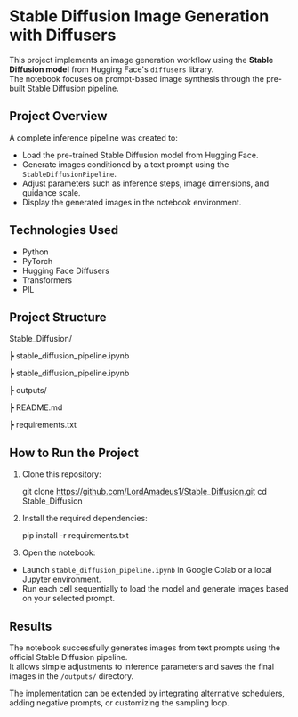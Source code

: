 # Stable Diffusion Image Generation with Diffusers

This project implements an image generation workflow using the **Stable Diffusion model** from Hugging Face's `diffusers` library.  
The notebook focuses on prompt-based image synthesis through the pre-built Stable Diffusion pipeline.

## Project Overview

A complete inference pipeline was created to:
- Load the pre-trained Stable Diffusion model from Hugging Face.
- Generate images conditioned by a text prompt using the `StableDiffusionPipeline`.
- Adjust parameters such as inference steps, image dimensions, and guidance scale.
- Display the generated images in the notebook environment.

## Technologies Used

- Python
- PyTorch
- Hugging Face Diffusers
- Transformers
- PIL

## Project Structure

Stable_Diffusion/

┣ stable_diffusion_pipeline.ipynb

┣ stable_diffusion_pipeline.ipynb

┣ outputs/

┣ README.md

┣ requirements.txt

## How to Run the Project

1. Clone this repository:
   
     git clone https://github.com/LordAmadeus1/Stable_Diffusion.git
     cd Stable_Diffusion
   
2. Install the required dependencies:

   pip install -r requirements.txt


3. Open the notebook:
   
- Launch `stable_diffusion_pipeline.ipynb` in Google Colab or a local Jupyter environment.
- Run each cell sequentially to load the model and generate images based on your selected prompt.

## Results

The notebook successfully generates images from text prompts using the official Stable Diffusion pipeline.  
It allows simple adjustments to inference parameters and saves the final images in the `/outputs/` directory.

The implementation can be extended by integrating alternative schedulers, adding negative prompts, or customizing the sampling loop.
